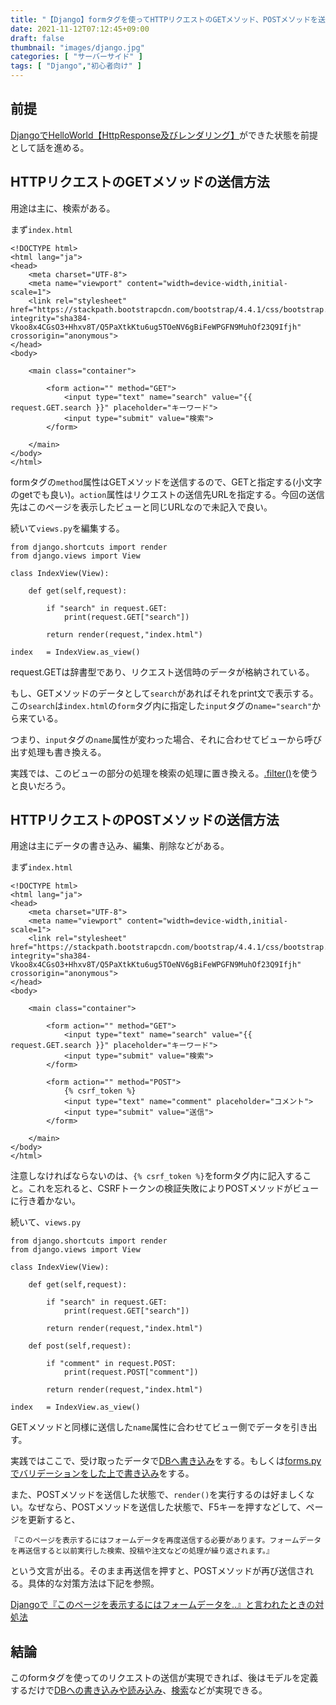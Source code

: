 ```yaml
---
title: "【Django】formタグを使ってHTTPリクエストのGETメソッド、POSTメソッドを送信する"
date: 2021-11-12T07:12:45+09:00
draft: false
thumbnail: "images/django.jpg"
categories: [ "サーバーサイド" ]
tags: [ "Django","初心者向け" ]
---
```


## 前提

[DjangoでHelloWorld【HttpResponse及びレンダリング】](/post/startup-django-helloworld/)ができた状態を前提として話を進める。


## HTTPリクエストのGETメソッドの送信方法

用途は主に、検索がある。

まず`index.html`

    <!DOCTYPE html>
    <html lang="ja">
    <head>
    	<meta charset="UTF-8">
        <meta name="viewport" content="width=device-width,initial-scale=1">
        <link rel="stylesheet" href="https://stackpath.bootstrapcdn.com/bootstrap/4.4.1/css/bootstrap.min.css" integrity="sha384-Vkoo8x4CGsO3+Hhxv8T/Q5PaXtkKtu6ug5TOeNV6gBiFeWPGFN9MuhOf23Q9Ifjh" crossorigin="anonymous">
    </head>
    <body>
    
        <main class="container">
    
            <form action="" method="GET">
                <input type="text" name="search" value="{{ request.GET.search }}" placeholder="キーワード"> 
                <input type="submit" value="検索">
            </form>
    
        </main>
    </body>
    </html>

formタグの`method`属性はGETメソッドを送信するので、GETと指定する(小文字のgetでも良い)。`action`属性はリクエストの送信先URLを指定する。今回の送信先はこのページを表示したビューと同じURLなので未記入で良い。

続いて`views.py`を編集する。

    from django.shortcuts import render
    from django.views import View
    
    class IndexView(View):
    
        def get(self,request):

            if "search" in request.GET:
                print(request.GET["search"])

            return render(request,"index.html")
    
    index   = IndexView.as_view()

request.GETは辞書型であり、リクエスト送信時のデータが格納されている。

もし、GETメソッドのデータとして`search`があればそれをprint文で表示する。この`search`は`index.html`の`form`タグ内に指定した`input`タグの`name="search"`から来ている。

つまり、`input`タグの`name`属性が変わった場合、それに合わせてビューから呼び出す処理も書き換える。

実践では、このビューの部分の処理を検索の処理に置き換える。[.filter()](/post/django-or-and-search/)を使うと良いだろう。


## HTTPリクエストのPOSTメソッドの送信方法

用途は主にデータの書き込み、編集、削除などがある。

まず`index.html`

    <!DOCTYPE html>
    <html lang="ja">
    <head>
    	<meta charset="UTF-8">
        <meta name="viewport" content="width=device-width,initial-scale=1">
        <link rel="stylesheet" href="https://stackpath.bootstrapcdn.com/bootstrap/4.4.1/css/bootstrap.min.css" integrity="sha384-Vkoo8x4CGsO3+Hhxv8T/Q5PaXtkKtu6ug5TOeNV6gBiFeWPGFN9MuhOf23Q9Ifjh" crossorigin="anonymous">
    </head>
    <body>
    
        <main class="container">
    
            <form action="" method="GET">
                <input type="text" name="search" value="{{ request.GET.search }}" placeholder="キーワード"> 
                <input type="submit" value="検索">
            </form>
    
            <form action="" method="POST">
                {% csrf_token %}
                <input type="text" name="comment" placeholder="コメント">
                <input type="submit" value="送信">
            </form>
    
        </main>
    </body>
    </html>


注意しなければならないのは、`{% csrf_token %}`をformタグ内に記入すること。これを忘れると、CSRFトークンの検証失敗によりPOSTメソッドがビューに行き着かない。

続いて、`views.py`

    from django.shortcuts import render
    from django.views import View
    
    class IndexView(View):
    
        def get(self,request):

            if "search" in request.GET:
                print(request.GET["search"])

            return render(request,"index.html")

        def post(self,request):

            if "comment" in request.POST:
                print(request.POST["comment"])

            return render(request,"index.html")
    
    index   = IndexView.as_view()


GETメソッドと同様に送信した`name`属性に合わせてビュー側でデータを引き出す。

実践ではここで、受け取ったデータで[DBへ書き込み](/post/startup-django/)をする。もしくは[forms.pyでバリデーションをした上で書き込み](/post/django-forms-validate/)をする。

また、POSTメソッドを送信した状態で、`render()`を実行するのは好ましくない。なぜなら、POSTメソッドを送信した状態で、F5キーを押すなどして、ページを更新すると、

    『このページを表示するにはフォームデータを再度送信する必要があります。フォームデータを再送信すると以前実行した検索、投稿や注文などの処理が繰り返されます。』

という文言が出る。そのまま再送信を押すと、POSTメソッドが再び送信される。具体的な対策方法は下記を参照。

[Djangoで『このページを表示するにはフォームデータを..』と言われたときの対処法](/post/django-redirect/)

## 結論

このformタグを使ってのリクエストの送信が実現できれば、後はモデルを定義するだけで[DBへの書き込みや読み込み](/post/startup-django/)、[検索](/post/django-or-and-search/)などが実現できる。


